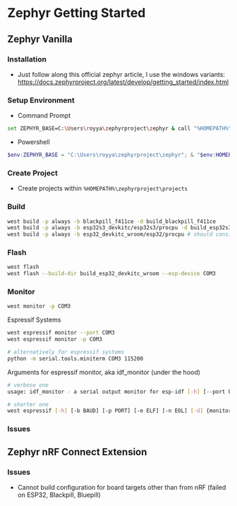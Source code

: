 # Zephyr Getting Started

## Zephyr Vanilla

### Installation
- Just follow along this official zephyr article, I use the windows variants: https://docs.zephyrproject.org/latest/develop/getting_started/index.html

### Setup Environment
- Command Prompt
```bash
set ZEPHYR_BASE=C:\Users\royya\zephyrproject\zephyr & call "%HOMEPATH%\zephyrproject\.venv\Scripts\activate.bat" & west zephyr-export
```
- Powershell
```powershell
$env:ZEPHYR_BASE = "C:\Users\royya\zephyrproject\zephyr"; & "$env:HOMEPATH\zephyrproject\.venv\Scripts\Activate.ps1"; west zephyr-export
```

### Create Project
- Create projects within `%HOMEPATH%\zephyrproject\projects`

### Build
```bash
west build -p always -b blackpill_f411ce -d build_blackpill_f411ce
west build -p always -b esp32s3_devkitc/esp32s3/procpu -d build_esp32s3_devkitc
west build -p always -b esp32_devkitc_wroom/esp32/procpu # should consider to just use `-d build/` default directory, or else will not be able to use `west espressif monitor`, instead use miniterm
```

### Flash
```bash
west flash
west flash --build-dir build_esp32_devkitc_wroom --esp-device COM3
```

### Monitor
```bash
west monitor -p COM3
```

Espressif Systems
```bash
west espressif monitor --port COM3
west espressif monitor -p COM3

# alternatively for espressif systems
python -m serial.tools.miniterm COM3 115200
```

Arguments for espressif monitor, aka idf_monitor (under the hood)
```bash
# verbose one
usage: idf_monitor - a serial output monitor for esp-idf [-h] [--port PORT] [--disable-address-decoding] [--baud BAUD] [--make MAKE] [--encrypted] [--toolchain-prefix TOOLCHAIN_PREFIX] [--eol {CR,LF,CRLF}] [--print_filter PRINT_FILTER] [--decode-coredumps {info,disable}] [--decode-panic {backtrace,disable}] [--target TARGET] [--revision REVISION] [--ws WS] [--timestamps] [--timestamp-format TIMESTAMP_FORMAT] elf_file

# shorter one
west espressif [-h] [-b BAUD] [-p PORT] [-e ELF] [-n EOL] [-d] {monitor}
```

### Issues

## Zephyr nRF Connect Extension

### Issues
- Cannot build configuration for board targets other than from nRF (failed on ESP32, Blackpill, Bluepill)